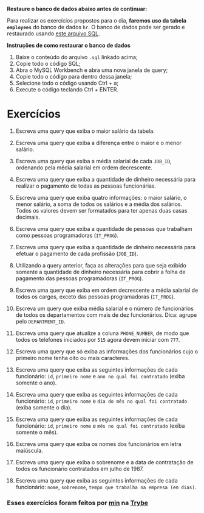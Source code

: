 __Restaure o banco de dados abaixo antes de continuar:__

Para realizar os exercícios propostos para o dia, __faremos uso da tabela `employees`__ do banco de dados `hr`. O banco de dados pode ser gerado e restaurado usando [este arquivo SQL](https://assets.app.betrybe.com/back-end/sql/hr-cebf8bc2a5bb252bc470ae28943604c6.sql).

__Instruções de como restaurar o banco de dados__

1. Baixe o conteúdo do arquivo `.sql` linkado acima;
2. Copie todo o código SQL;
3. Abra o MySQL Workbench e abra uma nova janela de query;
4. Copie todo o código para dentro dessa janela;
5. Selecione todo o código usando Ctrl + a;
6. Execute o código teclando Ctrl + ENTER.

# Exercícios

1. Escreva uma query que exiba o maior salário da tabela.

2. Escreva uma query que exiba a diferença entre o maior e o menor salário.

3. Escreva uma query que exiba a média salarial de cada `JOB_ID`, ordenando pela média salarial em ordem decrescente.

4. Escreva uma query que exiba a quantidade de dinheiro necessária para realizar o pagamento de todas as pessoas funcionárias.

5. Escreva uma query que exiba quatro informações: o maior salário, o menor salário, a soma de todos os salários e a média dos salários. Todos os valores devem ser formatados para ter apenas duas casas decimais.

6. Escreva uma query que exiba a quantidade de pessoas que trabalham como pessoas programadoras (`IT_PROG`).

7. Escreva uma query que exiba a quantidade de dinheiro necessária para efetuar o pagamento de cada profissão (`JOB_ID`).

8. Utilizando a query anterior, faça as alterações para que seja exibido somente a quantidade de dinheiro necessária para cobrir a folha de pagamento das pessoas programadoras (`IT_PROG`).

9. Escreva uma query que exiba em ordem decrescente a média salarial de todos os cargos, exceto das pessoas programadoras (`IT_PROG`).

10. Escreva um query que exiba média salarial e o número de funcionários de todos os departamentos com mais de dez funcionários. Dica: agrupe pelo `DEPARTMENT_ID`.

11. Escreva uma query que atualize a coluna `PHONE_NUMBER`, de modo que todos os telefones iniciados por `515` agora devem iniciar com `777`.

12. Escreva uma query que só exiba as informações dos funcionários cujo o primeiro nome tenha oito ou mais caracteres.

13. Escreva uma query que exiba as seguintes informações de cada funcionário: `id`, `primeiro nome` e `ano no qual foi contratado` (exiba somente o ano).

14. Escreva uma query que exiba as seguintes informações de cada funcionário: `id`, `primeiro nome` e `dia do mês no qual foi contratado` (exiba somente o dia).

15. Escreva uma query que exiba as seguintes informações de cada funcionário: `id`, `primeiro nome` e `mês no qual foi contratado` (exiba somente o mês).

16. Escreva uma query que exiba os nomes dos funcionários em letra maiúscula.

17. Escreva uma query que exiba o sobrenome e a data de contratação de todos os funcionário contratados em julho de 1987.

18. Escreva uma query que exiba as seguintes informações de cada funcionário: `nome`, `sobrenome`, `tempo que trabalha na empresa (em dias)`.

### Esses exercícios foram feitos por [min](https://www.linkedin.com/in/jonathanrei5/) na [Trybe](https://www.betrybe.com/)
